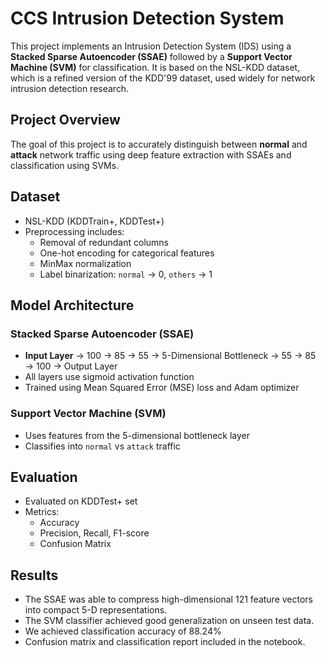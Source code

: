 # CCS Intrusion Detection System

This project implements an Intrusion Detection System (IDS) using a **Stacked Sparse Autoencoder (SSAE)** followed by a **Support Vector Machine (SVM)** for classification. It is based on the NSL-KDD dataset, which is a refined version of the KDD'99 dataset, used widely for network intrusion detection research.

## Project Overview

The goal of this project is to accurately distinguish between **normal** and **attack** network traffic using deep feature extraction with SSAEs and classification using SVMs.

## Dataset

- NSL-KDD (KDDTrain+, KDDTest+)
- Preprocessing includes:
  - Removal of redundant columns
  - One-hot encoding for categorical features
  - MinMax normalization
  - Label binarization: `normal` → 0, `others` → 1

## Model Architecture

### Stacked Sparse Autoencoder (SSAE)
- **Input Layer** → 100 → 85 → 55 → 5-Dimensional Bottleneck → 55 → 85 → 100 → Output Layer
- All layers use sigmoid activation function
- Trained using Mean Squared Error (MSE) loss and Adam optimizer

### Support Vector Machine (SVM)
- Uses features from the 5-dimensional bottleneck layer
- Classifies into `normal` vs `attack` traffic

## Evaluation

- Evaluated on KDDTest+ set
- Metrics:
  - Accuracy
  - Precision, Recall, F1-score
  - Confusion Matrix


## Results

- The SSAE was able to compress high-dimensional 121 feature vectors into compact 5-D representations.
- The SVM classifier achieved good generalization on unseen test data.
- We achieved classification accuracy of 88.24%
- Confusion matrix and classification report included in the notebook.
